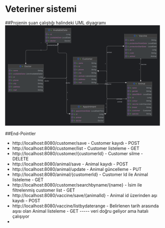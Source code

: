 # Veteriner sistemi

##Projenin şuan çalıştığı halindeki UML diyagramı
<img src="/img/vetProjectUML.png" alt="Diagram_1" width="" />

##End-Pointler

- http://localhost:8080/customer/save - Customer kayıdı - POST
- http://localhost:8080/customer/list - Customer listeleme - GET
- http://localhost:8080/customer/{customerId} - Customer silme - DELETE
- http://localhost:8080/animal/save - Animal kayıdı - POST
- http://localhost:8080/animal/update - Animal güncelleme - PUT
- http://localhost:8080/animal/{customerId} - Customer Id ile Animal listeleme - GET
- http://localhost:8080/customer/searchbyname/{name} - İsim ile filtrelenmiş customer list - GET
- http://localhost:8080/vaccine/save/{animalId} - Animal id üzerinden aşı kayıdı - POST
- http://localhost:8080/vaccine/listbydaterange - Belirlenen tarih arasında aşısı olan Animal listeleme - GET ----- veri doğru geliyor ama hatalı çalışıyor
- 
